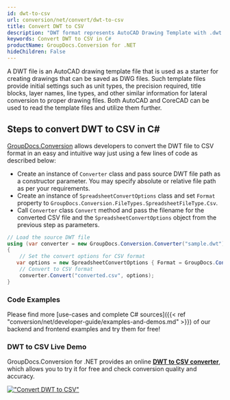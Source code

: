 ```yaml
---
id: dwt-to-csv
url: conversion/net/convert/dwt-to-csv
title: Convert DWT to CSV
description: "DWT format represents AutoCAD Drawing Template with .dwt extension. Learn how to convert DWT to CSV file programmatically in C# language using GroupDocs.Conversion for .NET library."
keywords: Convert DWT to CSV in C#
productName: GroupDocs.Conversion for .NET
hideChildren: False
---
```


A DWT file is an AutoCAD drawing template file that is used as a starter for creating drawings that can be saved as DWG files. Such template files provide initial settings such as unit types, the precision required, title blocks, layer names, line types, and other similar information for lateral conversion to proper drawing files. Both AutoCAD and CoreCAD can be used to read the template files and utilize them further.

## Steps to convert DWT to CSV in C#

[GroupDocs.Conversion](https://products.groupdocs.com/conversion/net) allows developers to convert the DWT file to CSV format in an easy and intuitive way just using a few lines of code as described below:

* Create an instance of `Converter` class and pass source DWT file path as a constructor parameter. You may specify absolute or relative file path as per your requirements. 
* Create an instance of `SpreadsheetConvertOptions` class and set `Format` property to `GroupDocs.Conversion.FileTypes.SpreadsheetFileType.Csv`.
* Call `Converter` class `Convert` method and pass the filename for the converted CSV file and the `SpreadsheetConvertOptions` object from the previous step as parameters.

```csharp
// Load the source DWT file
using (var converter = new GroupDocs.Conversion.Converter("sample.dwt"))
{
    // Set the convert options for CSV format
   var options = new SpreadsheetConvertOptions { Format = GroupDocs.Conversion.FileTypes.SpreadsheetFileType.Csv };
    // Convert to CSV format
    converter.Convert("converted.csv", options);
}
```

### Code Examples

Please find more [use-cases and complete C# sources]({{< ref "conversion/net/developer-guide/examples-and-demos.md" >}}) of our backend and frontend examples and try them for free!

### DWT to CSV Live Demo

GroupDocs.Conversion for .NET provides an online [**DWT to CSV converter**](https://products.groupdocs.app/conversion/dwt-to-csv), which allows you to try it for free and check conversion quality and accuracy.

[!["Convert DWT to CSV"](conversion/net/images/convert-to-csv/convert-dwt-to-csv.png)](https://products.groupdocs.app/conversion/dwt-to-csv)